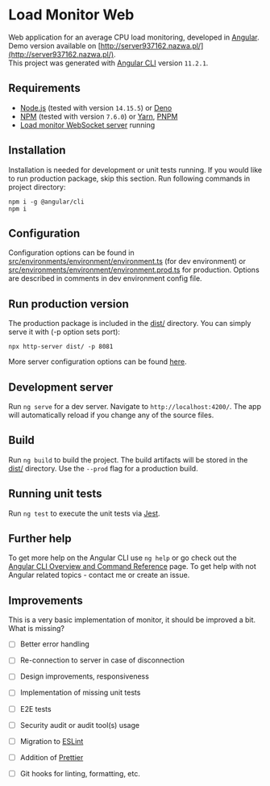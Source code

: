 # Load Monitor Web

Web application for an average CPU load monitoring, developed in [Angular](https://angular.io/).  
Demo version available on [http://server937162.nazwa.pl/](http://server937162.nazwa.pl/).  
This project was generated with [Angular CLI](https://github.com/angular/angular-cli) version `11.2.1`.

## Requirements

- [Node.js](https://nodejs.org) (tested with version `14.15.5`) or [Deno](https://deno.land/)
- [NPM](https://www.npmjs.com/) (tested with version `7.6.0`) or [Yarn](https://yarnpkg.com/), [PNPM](https://pnpm.js.org/)
- [Load monitor WebSocket server](https://github.com/dawid-drelichowski/load-monitor-socket) running

## Installation

Installation is needed for development or unit tests running. If you would like to run production package, skip this section.
Run following commands in project directory:

```commandline
npm i -g @angular/cli
npm i
```

## Configuration

Configuration options can be found in [src/environments/environment/environment.ts](src/environments/environment.ts) (for dev environment) or [src/environments/environment/environment.prod.ts](src/environments/environment.prod.ts) for production.
Options are described in comments in dev environment config file.

## Run production version

The production package is included in the [dist/](dist) directory.
You can simply serve it with (-p option sets port):

```commandline
npx http-server dist/ -p 8081
```

More server configuration options can be found [here](https://www.npmjs.com/package/http-server#available-options).

## Development server

Run `ng serve` for a dev server. Navigate to `http://localhost:4200/`. The app will automatically reload if you change any of the source files.

## Build

Run `ng build` to build the project. The build artifacts will be stored in the [dist/](dist) directory. Use the `--prod` flag for a production build.

## Running unit tests

Run `ng test` to execute the unit tests via [Jest](https://jestjs.io/).

## Further help

To get more help on the Angular CLI use `ng help` or go check out the [Angular CLI Overview and Command Reference](https://angular.io/cli) page.
To get help with not Angular related topics - contact me or create an issue.

## Improvements

This is a very basic implementation of monitor, it should be improved a bit.
What is missing?

- [ ] Better error handling
- [ ] Re-connection to server in case of disconnection 
- [ ] Design improvements, responsiveness
- [ ] Implementation of missing unit tests
- [ ] E2E tests
- [ ] Security audit or audit tool(s) usage
- [ ] Migration to [ESLint](https://eslint.org/)
- [ ] Addition of [Prettier](https://prettier.io/)
- [ ] Git hooks for linting, formatting, etc.

